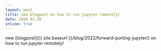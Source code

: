 ```yaml
---
layout: post
title: new blogpost on how to run jupyter remotely!
date: 2020-02-26
inline: true
---
```


new [blogpost]({{ site.baseurl }}/blog/2022/forward-porting-jupyter/)  on how to run jupyter remotely! 
